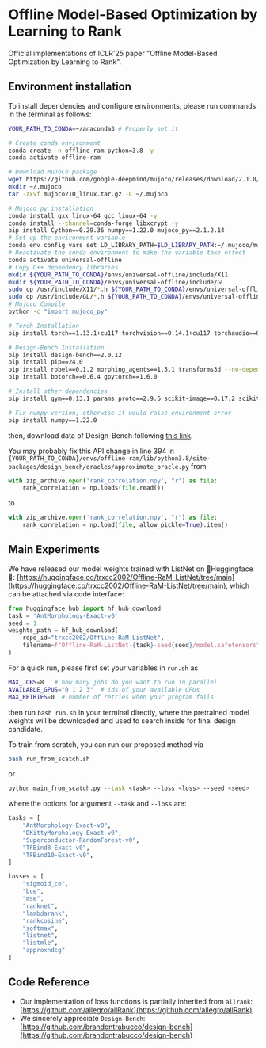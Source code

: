 # Offline Model-Based Optimization by Learning to Rank

Official implementations of ICLR'25 paper "Offline Model-Based Optimization by Learning to Rank". 

## Environment installation

To install dependencies and configure environments, please run commands in the terminal as follows:

```bash
YOUR_PATH_TO_CONDA=~/anaconda3 # Properly set it

# Create conda environment
conda create -n offline-ram python=3.8 -y
conda activate offline-ram

# Download MuJoCo package
wget https://github.com/google-deepmind/mujoco/releases/download/2.1.0/mujoco210-linux-x86_64.tar.gz -O mujoco210_linux.tar.gz
mkdir ~/.mujoco
tar -zxvf mujoco210_linux.tar.gz -C ~/.mujoco

# Mujoco_py installation
conda install gxx_linux-64 gcc_linux-64 -y
conda install --channel=conda-forge libxcrypt -y
pip install Cython==0.29.36 numpy==1.22.0 mujoco_py==2.1.2.14
# Set up the environment variable
conda env config vars set LD_LIBRARY_PATH=$LD_LIBRARY_PATH:~/.mujoco/mujoco210/bin:/usr/lib/nvidia
# Reactivate the conda environment to make the variable take effect
conda activate universal-offline
# Copy C++ dependency libraries
mkdir ${YOUR_PATH_TO_CONDA}/envs/universal-offline/include/X11
mkdir ${YOUR_PATH_TO_CONDA}/envs/universal-offline/include/GL
sudo cp /usr/include/X11/*.h ${YOUR_PATH_TO_CONDA}/envs/universal-offline/include/X11
sudo cp /usr/include/GL/*.h ${YOUR_PATH_TO_CONDA}/envs/universal-offline/include/GL
# Mujoco Compile
python -c "import mujoco_py"

# Torch Installation
pip install torch==1.13.1+cu117 torchvision==0.14.1+cu117 torchaudio==0.13.1 --extra-index-url https://download.pytorch.org/whl/cu117

# Design-Bench Installation
pip install design-bench==2.0.12
pip install pip==24.0
pip install robel==0.1.2 morphing_agents==1.5.1 transforms3d --no-dependencies
pip install botorch==0.6.4 gpytorch==1.6.0

# Install other dependencies
pip install gym==0.13.1 params_proto==2.9.6 scikit-image==0.17.2 scikit-video==1.1.11 scikit-learn==0.23.1 wandb

# Fix numpy version, otherwise it would raise environment error
pip install numpy==1.22.0
```

then, download data of Design-Bench following [this link](https://github.com/brandontrabucco/design-bench/issues/11#issuecomment-2067352331).

You may probably fix this API change in line 394 in ``{YOUR_PATH_TO_CONDA}/envs/offline-ram/lib/python3.8/site-packages/design_bench/oracles/approximate_oracle.py`` from
```python
with zip_archive.open('rank_correlation.npy', "r") as file:
    rank_correlation = np.loads(file.read())
```
to 
```python
with zip_archive.open('rank_correlation.npy', "r") as file:
    rank_correlation = np.load(file, allow_pickle=True).item()
```

## Main Experiments

We have released our model weights trained with ListNet on 🤗Huggingface🤗: [https://huggingface.co/trxcc2002/Offline-RaM-ListNet/tree/main](https://huggingface.co/trxcc2002/Offline-RaM-ListNet/tree/main), which can be attached via code interface:
```python
from huggingface_hub import hf_hub_download
task = 'AntMorphology-Exact-v0'
seed = 1
weights_path = hf_hub_download(
    repo_id="trxcc2002/Offline-RaM-ListNet",
    filename=f"Offline-RaM-ListNet-{task}-seed{seed}/model.safetensors",
)
```
For a quick run, please first set your variables in ``run.sh`` as 
```bash
MAX_JOBS=8   # how many jobs do you want to run in parallel
AVAILABLE_GPUS="0 1 2 3"  # ids of your available GPUs
MAX_RETRIES=0  # number of retries when your program fails
```
then run ``bash run.sh`` in your terminal directly, where the pretrained model weights will be downloaded and used to search inside for final design candidate.  


To train from scratch, you can run our proposed method via
```bash
bash run_from_scatch.sh
```
or
```bash
python main_from_scatch.py --task <task> --loss <loss> --seed <seed>
```
where the options for argument ``--task`` and ``--loss`` are:
```python
tasks = [
    "AntMorphology-Exact-v0",
    "DKittyMorphology-Exact-v0",
    "Superconductor-RandomForest-v0",
    "TFBind8-Exact-v0",
    "TFBind10-Exact-v0",
]

losses = [
    "sigmoid_ce",
    "bce",
    "mse",
    "ranknet",
    "lambdarank",
    "rankcosine",
    "softmax",
    "listnet",
    "listmle",
    "approxndcg"
]
```

## Code Reference

+ Our implementation of loss functions is partially inherited from ``allrank``: [https://github.com/allegro/allRank](https://github.com/allegro/allRank).
+ We sincerely appreciate ``Design-Bench``: [https://github.com/brandontrabucco/design-bench](https://github.com/brandontrabucco/design-bench)

